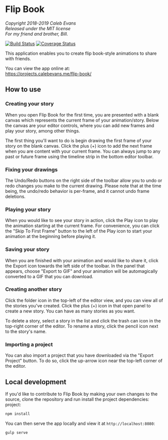 # Flip Book

*Copyright 2018-2019 Caleb Evans*  
*Released under the MIT license*  
*For my friend and brother, Bill.*

[![Build Status](https://travis-ci.com/caleb531/flip-book.svg?branch=master)](https://travis-ci.com/caleb531/flip-book)
[![Coverage Status](https://coveralls.io/repos/github/caleb531/flip-book/badge.svg?branch=master)](https://coveralls.io/github/caleb531/flip-book?branch=master)

This application enables you to create flip book-style animations to share with
friends.

You can view the app online at:  
https://projects.calebevans.me/flip-book/

## How to use

### Creating your story

When you open Flip Book for the first time, you are presented with a blank
canvas which represents the current frame of your animation/story. Below the
canvas are your editor controls, where you can add new frames and play your
story, among other things.

The first thing you'll want to do is begin drawing the first frame of your story
on the blank canvas. Click the plus (+) icon to add the next frame when you are
content with your current frame. You can always jump to any past or future frame
using the timeline strip in the bottom editor toolbar.

### Fixing your drawings

The Undo/Redo buttons on the right side of the toolbar allow you to undo or redo
changes you make to the current drawing. Please note that at the time being, the
undo/redo behavior is per-frame, and it cannot undo frame deletions.

### Playing your story

When you would like to see your story in action, click the Play icon to play the
animation starting at the current frame. For convenience, you can click the
"Skip To First Frame" button to the left of the Play icon to start your
animation at the beginning before playing it.

### Saving your story

When you are finished with your animation and would like to share it, click the
Export icon towards the left side of the toolbar. In the panel that appears,
choose "Export to GIF" and your animation will be automagically converted to a
GIF that you can download.

### Creating another story

Click the folder icon in the top-left of the editor view, and you can view all
of the stories you've created. Click the plus (+) icon in that open panel to
create a new story. You can have as many stories as you want.

To delete a story, select a story in the list and click the trash can icon in
the top-right corner of the editor. To rename a story, click the pencil icon
next to the story's name.

### Importing a project

You can also import a project that you have downloaded via the "Export Project"
button. To do so, click the up-arrow icon near the top-left corner of the
editor.

## Local development

If you'd like to contribute to Flip Book by making your own changes to the
source, clone the repository and run install the project dependencies:
project:

```sh
npm install
```

You can then serve the app locally and view it at `http://localhost:8080`:

```sh
gulp serve
```
